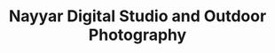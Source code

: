---
title: "Nayyar Digital Studio and Outdoor Photography"
url: /karachi/nayyar-digital-studio-and-outdoor-photography/
shop: photo
---